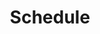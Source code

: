 ---
templateKey: schedule 
title: Schedule
classesTimetable:
  subHeading: ''
thisMonth:
  body: ''
  subHeading: ''
  sectionHeading: ''
comingUp:
  body: ''  
  subHeading: ''
pageLink:
  link: ''
  text: ''
---
